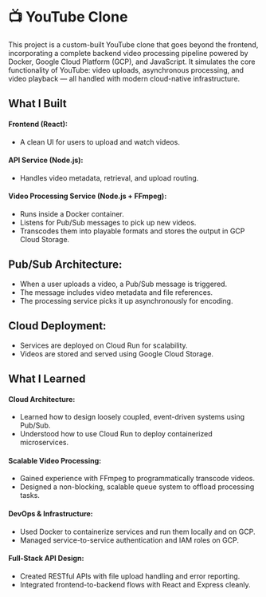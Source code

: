# 📺 YouTube Clone 
This project is a custom-built YouTube clone that goes beyond the frontend, incorporating a complete backend video processing pipeline powered by Docker, Google Cloud Platform (GCP), and JavaScript. It simulates the core functionality of YouTube: video uploads, asynchronous processing, and video playback — all handled with modern cloud-native infrastructure.

## What I Built

#### Frontend (React): 
- A clean UI for users to upload and watch videos.
#### API Service (Node.js): 
- Handles video metadata, retrieval, and upload routing.
#### Video Processing Service (Node.js + FFmpeg):
- Runs inside a Docker container.
- Listens for Pub/Sub messages to pick up new videos.
- Transcodes them into playable formats and stores the output in GCP Cloud Storage.


## Pub/Sub Architecture:
- When a user uploads a video, a Pub/Sub message is triggered.
- The message includes video metadata and file references.
- The processing service picks it up asynchronously for encoding.

## Cloud Deployment:
- Services are deployed on Cloud Run for scalability.
- Videos are stored and served using Google Cloud Storage.

## What I Learned

#### Cloud Architecture:
- Learned how to design loosely coupled, event-driven systems using Pub/Sub.
- Understood how to use Cloud Run to deploy containerized microservices.

#### Scalable Video Processing:
- Gained experience with FFmpeg to programmatically transcode videos.
- Designed a non-blocking, scalable queue system to offload processing tasks.

#### DevOps & Infrastructure:
- Used Docker to containerize services and run them locally and on GCP.
- Managed service-to-service authentication and IAM roles on GCP.

#### Full-Stack API Design:
- Created RESTful APIs with file upload handling and error reporting.
- Integrated frontend-to-backend flows with React and Express cleanly.
